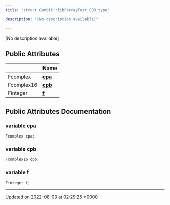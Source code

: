 ```yaml
---
title: 'struct Gambit::libFarrayTest_CB3_type'

description: "[No description available]"

---
```









[No description available]

## Public Attributes

|                | Name           |
| -------------- | -------------- |
| Fcomplex | **[cpa](/documentation/code/colliderbit_development/classes/structgambit_1_1libfarraytest__cb3__type/#variable-cpa)**  |
| Fcomplex16 | **[cpb](/documentation/code/colliderbit_development/classes/structgambit_1_1libfarraytest__cb3__type/#variable-cpb)**  |
| Finteger | **[f](/documentation/code/colliderbit_development/classes/structgambit_1_1libfarraytest__cb3__type/#variable-f)**  |

## Public Attributes Documentation

### variable cpa

```
Fcomplex cpa;
```


### variable cpb

```
Fcomplex16 cpb;
```


### variable f

```
Finteger f;
```


-------------------------------

Updated on 2022-08-03 at 02:29:25 +0000